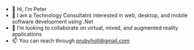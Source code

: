 - 👋 Hi, I’m Peter
- 👀 I am a Technology Consultatnt interested in web, desktop, and mobile software development using .Net 
- 💞️ I’m looking to collaborate on virtual, mixed, and augmented reality applications 
- 📫 You can reach through prubyholl@gmail.com
